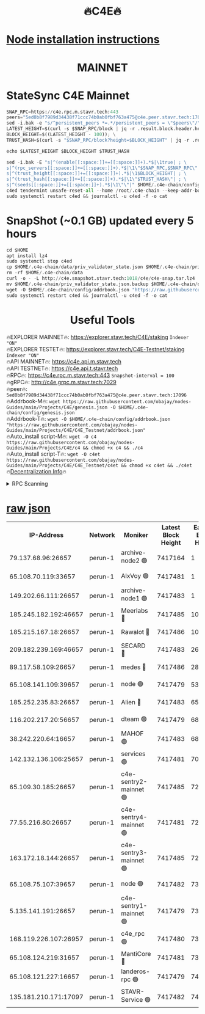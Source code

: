 <h1 align="center"> 🔥C4E🔥</h1>

[Node installation instructions](https://github.com/obajay/nodes-Guides/tree/main/Projects/C4E)
=

<h1 align="center"> MAINNET</h1>

# StateSync C4E Mainnet
```python
SNAP_RPC=https://c4e.rpc.m.stavr.tech:443
peers="5ed0b8f7989d34438f71ccc74b0ab0fbf763a475@c4e.peer.stavr.tech:17096"
sed -i.bak -e "s/^persistent_peers *=.*/persistent_peers = \"$peers\"/" $HOME/.c4e-chain/config/config.toml
LATEST_HEIGHT=$(curl -s $SNAP_RPC/block | jq -r .result.block.header.height); \
BLOCK_HEIGHT=$((LATEST_HEIGHT - 100)); \
TRUST_HASH=$(curl -s "$SNAP_RPC/block?height=$BLOCK_HEIGHT" | jq -r .result.block_id.hash)

echo $LATEST_HEIGHT $BLOCK_HEIGHT $TRUST_HASH

sed -i.bak -E "s|^(enable[[:space:]]+=[[:space:]]+).*$|\1true| ; \
s|^(rpc_servers[[:space:]]+=[[:space:]]+).*$|\1\"$SNAP_RPC,$SNAP_RPC\"| ; \
s|^(trust_height[[:space:]]+=[[:space:]]+).*$|\1$BLOCK_HEIGHT| ; \
s|^(trust_hash[[:space:]]+=[[:space:]]+).*$|\1\"$TRUST_HASH\"| ; \
s|^(seeds[[:space:]]+=[[:space:]]+).*$|\1\"\"|" $HOME/.c4e-chain/config/config.toml
c4ed tendermint unsafe-reset-all --home /root/.c4e-chain --keep-addr-book
sudo systemctl restart c4ed && journalctl -u c4ed -f -o cat
```
# SnapShot (~0.1 GB) updated every 5 hours
```python
cd $HOME
apt install lz4
sudo systemctl stop c4ed
cp $HOME/.c4e-chain/data/priv_validator_state.json $HOME/.c4e-chain/priv_validator_state.json.backup
rm -rf $HOME/.c4e-chain/data
curl -o - -L http://c4e.snapshot.stavr.tech:1018/c4e/c4e-snap.tar.lz4 | lz4 -c -d - | tar -x -C $HOME/.c4e-chain --strip-components 2
mv $HOME/.c4e-chain/priv_validator_state.json.backup $HOME/.c4e-chain/data/priv_validator_state.json
wget -O $HOME/.c4e-chain/config/addrbook.json "https://raw.githubusercontent.com/obajay/nodes-Guides/main/Projects/C4E/addrbook.json"
sudo systemctl restart c4ed && journalctl -u c4ed -f -o cat
```
 <h1 align="center"> Useful Tools</h1>

🔥EXPLORER MAINNET🔥:  https://explorer.stavr.tech/C4E/staking            `Indexer "ON"` \
🔥EXPLORER TESTET🔥:   https://explorer.stavr.tech/C4E-Testnet/staking     `Indexer "ON"` \
🔥API MAINNET🔥:       https://c4e.api.m.stavr.tech \
🔥API TESTNET🔥:       https://c4e.api.t.stavr.tech \
🔥RPC🔥:               https://c4e.rpc.m.stavr.tech:443                  `Snapshot-interval = 100` \
🔥gRPC🔥:              http://c4e.grpc.m.stavr.tech:7029 \
🔥peer🔥:              `5ed0b8f7989d34438f71ccc74b0ab0fbf763a475@c4e.peer.stavr.tech:17096` \
🔥Addrbook-M🔥:    ```wget https://raw.githubusercontent.com/obajay/nodes-Guides/main/Projects/C4E/genesis.json -O $HOME/.c4e-chain/config/genesis.json``` \
🔥Addrbook-T🔥:    ```wget -O $HOME/.c4e-chain/config/addrbook.json "https://raw.githubusercontent.com/obajay/nodes-Guides/main/Projects/C4E/C4E_Testnet/addrbook.json"``` \
🔥Auto_install script-M🔥: ```wget -O c4 https://raw.githubusercontent.com/obajay/nodes-Guides/main/Projects/C4E/c4 && chmod +x c4 && ./c4``` \
🔥Auto_install script-T🔥: ```wget -O c4et https://raw.githubusercontent.com/obajay/nodes-Guides/main/Projects/C4E/C4E_Testnet/c4et && chmod +x c4et && ./c4et``` \
🔥[Decentralization Info](https://github.com/obajay/StateSync-snapshots/tree/main/Projects/C4E/Decentralization)🔥




<details>
<summary>RPC Scanning</summary>

<h2 align="center"> We scan nodes in real time every 4 hours. And we provide the final result of RPC endpoints.
We cannot influence the operation of these nodes in any way. </h2>


```python
If Voting Power is higher than 0 --> then the Node is a validator of the network and may be subject to attack and be a potential threat to the chain.
```
```python
We marked such validators with a red symbol
```

</details>

[raw json](https://rpc-check.c4e.stavr.tech/c4e/rpc-c4e-result.json)
=



<table><tr><th>IP-Address</th><th>Network</th><th>Moniker</th><th>Latest Block Height</th><th>Earliest Block Height</th><th>Catching Up</th><th>Tx Index</th><th>Voting Power</th><th>Scan Time</th></tr><tr><td>79.137.68.96:26657</td><td>perun-1</td><td>archive-node2 🟢</td><td>7417164</td><td>1</td><td>False</td><td>on</td><td>0</td><td>2024-03-02T18:42:56.322593468UTC</td></tr><tr><td>65.108.70.119:33657</td><td>perun-1</td><td>AlxVoy 🟢</td><td>7417481</td><td>1</td><td>False</td><td>on</td><td>0</td><td>2024-03-02T18:43:10.090854845UTC</td></tr><tr><td>149.202.66.111:26657</td><td>perun-1</td><td>archive-node1 🟢</td><td>7417483</td><td>1</td><td>False</td><td>on</td><td>0</td><td>2024-03-02T18:43:24.354301465UTC</td></tr><tr><td>185.245.182.192:46657</td><td>perun-1</td><td>Meerlabs 🔴</td><td>7417485</td><td>1051501</td><td>False</td><td>on</td><td>344614</td><td>2024-03-02T18:43:31.565683616UTC</td></tr><tr><td>185.215.167.18:26657</td><td>perun-1</td><td>Rawalot 🔴</td><td>7417486</td><td>1090501</td><td>False</td><td>on</td><td>450091</td><td>2024-03-02T18:43:42.646769738UTC</td></tr><tr><td>209.182.239.169:46657</td><td>perun-1</td><td>SECARD 🔴</td><td>7417483</td><td>2616101</td><td>False</td><td>off</td><td>749308</td><td>2024-03-02T18:43:21.744064561UTC</td></tr><tr><td>89.117.58.109:26657</td><td>perun-1</td><td>medes 🔴</td><td>7417486</td><td>2826001</td><td>False</td><td>off</td><td>891025</td><td>2024-03-02T18:43:38.263211443UTC</td></tr><tr><td>65.108.141.109:39657</td><td>perun-1</td><td>node 🟢</td><td>7417479</td><td>5303301</td><td>False</td><td>on</td><td>0</td><td>2024-03-02T18:42:58.696357232UTC</td></tr><tr><td>185.252.235.83:26657</td><td>perun-1</td><td>Alien 🔴</td><td>7417483</td><td>6502501</td><td>False</td><td>on</td><td>648215</td><td>2024-03-02T18:43:24.761544604UTC</td></tr><tr><td>116.202.217.20:56657</td><td>perun-1</td><td>dteam 🟢</td><td>7417479</td><td>6800901</td><td>False</td><td>on</td><td>0</td><td>2024-03-02T18:42:55.988817988UTC</td></tr><tr><td>38.242.220.64:16657</td><td>perun-1</td><td>MAHOF 🟢</td><td>7417483</td><td>6885501</td><td>False</td><td>on</td><td>0</td><td>2024-03-02T18:43:22.038721993UTC</td></tr><tr><td>142.132.136.106:25657</td><td>perun-1</td><td>services 🟢</td><td>7417481</td><td>7012001</td><td>False</td><td>on</td><td>0</td><td>2024-03-02T18:43:12.695597113UTC</td></tr><tr><td>65.109.30.185:26657</td><td>perun-1</td><td>c4e-sentry2-mainnet 🟢</td><td>7417485</td><td>7284001</td><td>False</td><td>on</td><td>0</td><td>2024-03-02T18:43:31.277377667UTC</td></tr><tr><td>77.55.216.80:26657</td><td>perun-1</td><td>c4e-sentry4-mainnet 🟢</td><td>7417481</td><td>7297001</td><td>False</td><td>on</td><td>0</td><td>2024-03-02T18:43:09.776068588UTC</td></tr><tr><td>163.172.18.144:26657</td><td>perun-1</td><td>c4e-sentry3-mainnet 🟢</td><td>7417485</td><td>7297001</td><td>False</td><td>on</td><td>0</td><td>2024-03-02T18:43:31.850286766UTC</td></tr><tr><td>65.108.75.107:39657</td><td>perun-1</td><td>node 🟢</td><td>7417482</td><td>7300001</td><td>False</td><td>on</td><td>0</td><td>2024-03-02T18:43:13.017401926UTC</td></tr><tr><td>5.135.141.191:26657</td><td>perun-1</td><td>c4e-sentry1-mainnet 🟢</td><td>7417479</td><td>7300501</td><td>False</td><td>on</td><td>0</td><td>2024-03-02T18:42:55.436737228UTC</td></tr><tr><td>168.119.226.107:26957</td><td>perun-1</td><td>c4e_rpc 🟢</td><td>7417480</td><td>7317480</td><td>False</td><td>on</td><td>0</td><td>2024-03-02T18:43:03.020208914UTC</td></tr><tr><td>65.108.124.219:31657</td><td>perun-1</td><td>MantiCore 🔴</td><td>7417481</td><td>7317481</td><td>False</td><td>off</td><td>729709</td><td>2024-03-02T18:43:09.448090064UTC</td></tr><tr><td>65.108.121.227:16657</td><td>perun-1</td><td>landeros-rpc 🟢</td><td>7417479</td><td>7411001</td><td>False</td><td>on</td><td>0</td><td>2024-03-02T18:42:55.761313513UTC</td></tr><tr><td>135.181.210.171:17097</td><td>perun-1</td><td>STAVR-Service 🟢</td><td>7417482</td><td>7414001</td><td>False</td><td>on</td><td>0</td><td>2024-03-02T18:43:13.356780809UTC</td></tr></table>
